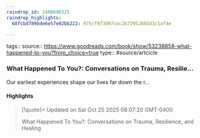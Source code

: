 ```yaml
---
raindrop_id: 1408696325
raindrop_highlights:
  68fcbd789bde6e57e02bb222: 975cf973097cec2b73952893d3c1af4e

---
```


tags::
source:: https://www.goodreads.com/book/show/53238858-what-happened-to-you?from_choice=true
type:: #source/artcicle 

### What Happened To You?: Conversations on Trauma, Resilie…

Our earliest experiences shape our lives far down the r…

#### Highlights

> [!quote]+ Updated on Sat Oct 25 2025 08:07:20 GMT-0400
>
> What Happened To You?: Conversations on Trauma, Resilience, and Healing
